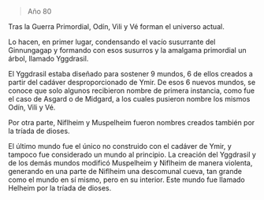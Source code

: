 > Año 80

Tras la Guerra Primordial, Odín, Vili y Vé forman el universo actual.

Lo hacen, en primer lugar, condensando el vacío susurrante del Ginnungagap y formando con esos susurros y la amalgama primordial un árbol, llamado Yggdrasil.

El Yggdrasil estaba diseñado para sostener 9 mundos, 6 de ellos creados a partir del cadáver desproporcionado de Ymir. De esos 6 nuevos mundos, se conoce que solo algunos recibieron nombre de primera instancia, como fue el caso de Asgard o de Midgard, a los cuales pusieron nombre los mismos Odín, Vili y Vé.

Por otra parte, Niflheim y Muspelheim fueron nombres creados también por la tríada de dioses.

El último mundo fue el único no construido con el cadáver de Ymir, y tampoco fue considerado un mundo al principio. La creación del Yggdrasil y de los demás mundos modificó Muspelheim y Niflheim de manera violenta, generando en una parte de Niflheim una descomunal cueva, tan grande como el mundo en sí mismo, pero en su interior. Este mundo fue llamado Helheim por la tríada de dioses.